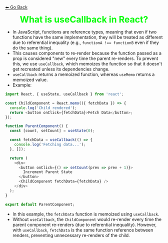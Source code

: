   [⬅ Go Back](../Index.md) 
   <h1 style="text-align: center; margin: 0; color:#00fc04; ">What is useCallback in React?</h1>

 * In JavaScript, functions are reference types, meaning that even if two functions 
  have the same implementation, they will be treated as different due to 
  referential inequality (e.g., `functionA !== functionB` even if they do the same thing).
 * This causes components to re-render because the function passed as a prop is considered "new" 
  every time the parent re-renders. To prevent this, we use `useCallback`, which memoizes 
  the function so that it doesn't get recreated unless its dependencies change.
 * `useCallback` returns a memoized function, whereas `useMemo` returns a memoized value.
 * Example:

```js
import React, { useState, useCallback } from 'react';

const ChildComponent = React.memo(({ fetchData }) => {
  console.log('Child rendered');
  return <button onClick={fetchData}>Fetch Data</button>;
});

function ParentComponent() {
  const [count, setCount] = useState(0);

  const fetchData = useCallback(() => {
    console.log('Fetching data...');
  }, []);

  return (
    <div>
      <button onClick={() => setCount(prev => prev + 1)}>
        Increment Parent State
      </button>
      <ChildComponent fetchData={fetchData} />
    </div>
  );
}

export default ParentComponent;
```

 * In this example, the `fetchData` function is memoized using `useCallback`. 
 * Without `useCallback`, the `ChildComponent` would re-render every time the parent component
 re-renders (due to referential inequality). However, with `useCallback`, `fetchData` 
 is the same function reference between renders, preventing unnecessary re-renders of the child.

